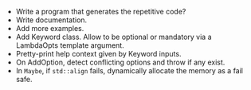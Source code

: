 * Write a program that generates the repetitive code?
* Write documentation.
* Add more examples.
* Add Keyword class. Allow to be optional or mandatory via a LambdaOpts template argument.
* Pretty-print help context given by Keyword inputs.
* On AddOption, detect conflicting options and throw if any exist.
* In `Maybe`, if `std::align` fails, dynamically allocate the memory as a fail safe.
